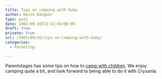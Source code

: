 ```yaml
---
title: Tips on camping with baby
author: Kevin Dangoor
type: post
date: 2003-09-16T15:52:01+00:00
draft: true
private: true
url: /2003/09/16/tips-on-camping-with-baby/
categories:
  - Parenting

---
```

Parentstages has some tips on how to [camp with children][1]. We enjoy camping quite a bit, and look forward to being able to do it with Crysania.

 [1]: http://www.parentstages.com/index.asp?header=lif&content=article.asp?id=1079&sourceloc=MyYahoo "parenting: resources, skills, advice and information at parentstages.com"